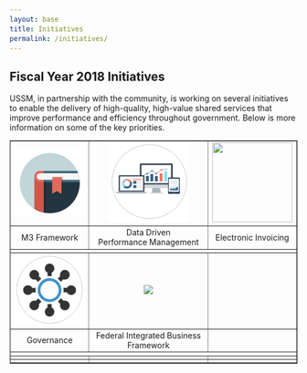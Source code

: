 ```yaml
---
layout: base
title: Initiatives
permalink: /initiatives/
---
```

## Fiscal Year 2018 Initiatives
USSM, in partnership with the community, is working on several initiatives to enable the delivery of high-quality, high-value shared services that improve performance and efficiency throughout government. Below is more information on some of the key priorities.

<table border="1" width="75%" align="center">
<tbody>
<tr>
<td align="center"><a href="../m3" class="local-link"><img src="/assets/img/playbook2.png" border="0" /></a></td>
<td align="center"><a href="../providerstat" class="local-link"><img src="/assets/img/providerstat.circle.png" width="140" height="140" border="0" /></a></td>
<td align="center"><a href="https://www.ussm.gov/einvoicing/" class="local-link"><img src="https://s3.amazonaws.com/sitesusa/wp-content/uploads/sites/1041/2017/01/einvoice.icon_.png" width="140" height="140" border="0" /></a></td>
</tr>
<tr>
<td align="center">M3 Framework</td>
<td align="center">Data Driven<br />
Performance Management</td>
<td align="center">Electronic Invoicing</td>
</tr>
<tr>
<td colspan="3"></td>
</tr>
<tr>
<td align="center"><a href="https://www.ussm.gov/governance" class="local-link"><img src="/assets/img/governance.png" border="0" /></a></td>
<td align="center"><a href="https://www.ussm.gov/fibf" class="local-link"><img src="https://s3.amazonaws.com/sitesusa/wp-content/uploads/sites/1041/2016/01/fibf.ico.png" border="0" /></a></td>
<td align="center"></td>
</tr>
<tr>
<td align="center">Governance</td>
<td align="center">Federal Integrated Business Framework</td>
<td align="center"></td>
</tr>
<tr>
<td colspan="3"></td>
</tr>
<tr>
<td align="center"></td>
<td align="center"></td>
<td align="center"></td>
</tr>
<tr>
<td align="center"></td>
<td align="center"></td>
<td align="center"></td>
</tr>
</tbody>
</table>
